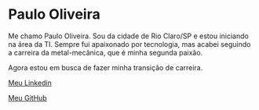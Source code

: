# Paulo Oliveira

Me chamo Paulo Oliveira. Sou da cidade de Rio Claro/SP e estou iniciando na área da TI. Sempre fui apaixonado por tecnologia, mas acabei seguindo a carreira da metal-mecânica, que é minha segunda paixão.

Agora estou em busca de fazer minha transição de carreira.

[Meu Linkedin](https://www.linkedin.com/in/paulo-oliveira-779a3a53/)

[Meu GitHub](https://github.com/poliveirarc)
